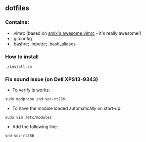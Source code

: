 ## dotfiles
### Contains:
* .vimrc (based on [amix's awesome vimrc](https://github.com/amix/vimrc) - it's really awesome!)
* .gitconfig
* .bashrc; .inputrc; .bash_aliases

### How to install
```
./install.sh
```

### Fix sound issue (on Dell XPS13-9343)
* To verify is works:
```
sudo modprobe snd-soc-rt286
```
* To have the module loaded automatically on start-up:
```
sudo vim /etc/modules
```
* Add the following line:
```
snd-soc-rt286
```

